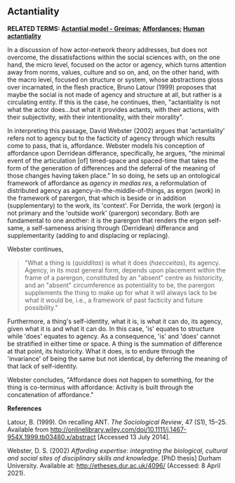 ## Actantiality

**RELATED TERMS: [Actantial model - Greimas](https://github.com/narrative-environments/CourseCompendium/blob/main/Actantial-Model-Greimas.md); [Affordances](https://github.com/narrative-environments/CourseCompendium/blob/main/Affordances.md); [Human actantiality](https://github.com/narrative-environments/CourseCompendium/blob/main/Human-Actantiality.md)**

In a discussion of how actor-network theory addresses, but does not overcome, the dissatisfactions within the social sciences with, on the one hand, the micro level, focused on the actor or agency, which turns attention away from norms, values, culture and so on, and, on the other hand, with the macro level, focused on structure or system, whose abstractions gloss over incarnated, in the flesh practice, Bruno Latour (1999) proposes that maybe the social is not made of agency and structure at all, but rather is a circulating entity. If this is the case, he continues, then, "actantiality is not what the actor does...but what
it provides actants, with their actions, with their subjectivity, with their intentionality, with their morality".

In interpreting this passage, David Webster (2002) argues that 'actantiality' refers not to agency but to the facticity of agency through which results come to pass, that is, affordance. Webster models his conception of affordance upon Derridean differance, specifically, he argues, "the minimal event of the articulation [of] timed-space and spaced-time that takes the form of the generation of differences and the deferral of the meaning of those changes having taken place." In so doing, he sets up an ontological framework of affordance as _agency in medias res_, a reformulation of distributed agency as agency-in-the-middle-of-things, as ergon (work) in the framework of parergon, that which is beside or in addition (supplementary) to the work, its 'context'. For Derrida, the work (ergon) is not primary and the 'outside work' (parergon) secondary. Both are fundamental to one another: it is the parergon that renders the ergon self-same, a self-sameness arising through (Derridean) differance and supplementarity (adding to and displacing or replacing).

Webster continues,

>"What a thing is (_quidditas_) is what it does (_haecceitas_), its agency. Agency, in its most general form, depends upon placement within the frame of a parergon, constituted by an "absent" centre as historicity, and an "absent" circumference as potentiality to be, the parergon supplements the thing to make up for what it will always lack to be what it would be, i.e., a framework of past facticity and future possibility."

Furthermore, a thing's self-identity, what it is, is what it can do, its agency, given what it is and what it can do. In this case, 'is' equates to structure while 'does' equates to agency. As a consequence, 'is' and 'does' cannot be stratified in either time or space. A thing is the summation of difference at that point,  its historicity. What it does, is to endure through the 'invariance' of being the same but not identical, by deferring the meaning of that lack of self-identity. 

Webster concludes, "Affordance does not happen to something, for the thing is co-terminus with affordance: Activity is built through the concatenation of affordance."

**References**

Latour, B. (1999). On recalling ANT. _The Sociological Review_, 47 (S1), 15–25. Available from http://onlinelibrary.wiley.com/doi/10.1111/j.1467-954X.1999.tb03480.x/abstract [Accessed 13 July 2014].

Webster, D. S. (2002) _Affording expertise: integrating the biological, cultural and social sites of disciplinary skills and knowledge_. [PhD thesis] Durham University. Available at: http://etheses.dur.ac.uk/4096/ (Accessed: 8 April 2021).
